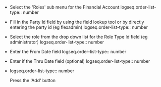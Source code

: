 - Select the 'Roles' sub menu for the Financial Account
  logseq.order-list-type:: number
- Fill in the Party Id field by using the field lookup tool or by directly entering the party id (eg flexadmin)
  logseq.order-list-type:: number
- Select the role from the drop down list for the Role Type Id field (eg administrator)
  logseq.order-list-type:: number
- Enter the From Date field
  logseq.order-list-type:: number
- Enter if the Thru Date field (optional)
  logseq.order-list-type:: number
- logseq.order-list-type:: number
  
  Press the 'Add' button
